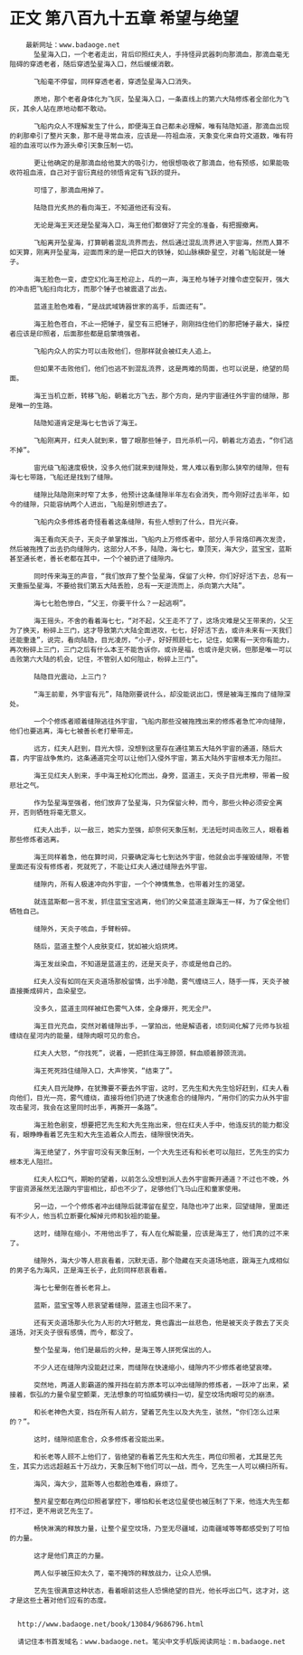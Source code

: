 # 正文 第八百九十五章 希望与绝望
        最新网址：www.badaoge.net
          坠星海入口，一个老者走出，背后印照红夫人，手持怪异武器刺向那滴血，那滴血毫无阻碍的穿透老者，随后穿透坠星海入口，然后缓缓消散。
      
          飞船毫不停留，同样穿透老者，穿透坠星海入口消失。
      
          原地，那个老者身体化为飞灰，坠星海入口，一条直线上的第六大陆修炼者全部化为飞灰，其余人站在原地动都不敢动。
      
          飞船内众人不理解发生了什么，即便海王自己都未必理解，唯有陆隐知道，那滴血出现的刹那牵引了整片天象，那不是寻常血液，应该是——符祖血液，天象变化来自符文道数，唯有符祖的血液可以作为源头牵引天象压制一切。
      
          更让他确定的是那滴血给他莫大的吸引力，他很想吸收了那滴血，他有预感，如果能吸收符祖血液，自己对于宙衍真经的领悟肯定有飞跃的提升。
      
          可惜了，那滴血用掉了。
      
          陆隐目光炙热的看向海王，不知道他还有没有。
      
          无论是海王天还是坠星海入口，海王他们都做好了完全的准备，有把握撤离。
      
          飞船离开坠星海，打算朝着混乱流界而去，然后通过混乱流界进入宇宙海，然而人算不如天算，刚离开坠星海，迎面而来的是一把巨大的铁锤，如山脉横卧星空，对着飞船就是一锤子。
      
          海王脸色一变，虚空幻化海王枪迎上，乓的一声，海王枪与锤子对撞令虚空裂开，强大的冲击把飞船扫向北方，而那个锤子也被震退了出去。
      
          蓝道主脸色难看，“是战武域铸器世家的高手，后面还有”。
      
          海王脸色苍白，不止一把锤子，星空有三把锤子，刚刚挡住他们的那把锤子最大，操控者应该是印照者，后面那些都是启蒙境强者。
      
          飞船内众人的实力可以击败他们，但那样就会被红夫人追上。
      
          但如果不击败他们，他们也逃不到混乱流界，这是两难的局面，也可以说是，绝望的局面。
      
          海王当机立断，转移飞船，朝着北方飞去，那个方向，是内宇宙通往外宇宙的缝隙，那是唯一的生路。
      
          陆隐知道肯定是海七七告诉了海王。
      
          飞船刚离开，红夫人就到来，瞥了眼那些锤子，目光杀机一闪，朝着北方追去，“你们逃不掉”。
      
          宙光级飞船速度极快，没多久他们就来到缝隙处，常人难以看到那么狭窄的缝隙，但有海七七带路，飞船还是找到了缝隙。
      
          缝隙比陆隐刚来时窄了太多，他预计这条缝隙半年左右会消失，而今刚好过去半年，如今的缝隙，只能容纳两个人进出，飞船是别想进去了。
      
          飞船内众多修炼者奇怪看着这条缝隙，有些人想到了什么，目光兴奋。
      
          海王看向天炎子，天炎子单掌推出，飞船内上万修炼者中，部分人手背烙印再次发烫，然后被拖拽了出去扔向缝隙内，这部分人不多，陆隐，海七七，章顶天，海大少，蓝宝宝，蓝斯甚至通长老，善长老都在其中，一个个被扔进了缝隙内。
      
          同时传来海王的声音，“我们放弃了整个坠星海，保留了火种，你们好好活下去，总有一天重振坠星海，不要给我们第五大陆丢脸，总有一天逆流而上，杀向第六大陆”。
      
          海七七脸色惨白，“父王，你要干什么？一起逃啊”。
      
          海王摇头，不舍的看着海七七，“对不起，父王走不了了，这场灾难是父王带来的，父王为了换天，粉碎上三门，这才导致第六大陆全面进攻，七七，好好活下去，或许未来有一天我们还能重逢”，说完，看向陆隐，目光凌厉，“小子，好好照顾七七，记住，如果有一天你有能力，再次粉碎上三门，三门之后有什么本王不能告诉你，或许是福，也或许是灾祸，但那是唯一可以击败第六大陆的机会，记住，不管别人如何阻止，粉碎上三门”。
      
          陆隐目光震动，上三门？
      
          “海王前辈，外宇宙有元”，陆隐刚要说什么，却没能说出口，愣是被海王推向了缝隙深处。
      
          一个个修炼者顺着缝隙逃往外宇宙，飞船内那些没被拖拽出来的修炼者急忙冲向缝隙，他们也要逃离，海七七被善长老打晕带走。
      
          远方，红夫人赶到，目光大惊，没想到这里存在通往第五大陆外宇宙的通道，随后大喜，内宇宙战争焦灼，这条通道完全可以让他们入侵外宇宙，第五大陆外宇宙根本无力阻拦。
      
          海王见红夫人到来，手中海王枪幻化而出，身旁，蓝道主，天炎子目光肃穆，带着一股悲壮之气。
      
          作为坠星海至强者，他们放弃了坠星海，只为保留火种，而今，那些火种必须安全离开，否则牺牲将毫无意义。
      
          红夫人出手，以一敌三，她实力至强，却奈何天象压制，无法短时间击败三人，眼看着那些修炼者逃离。
      
          海王同样着急，他在算时间，只要确定海七七到达外宇宙，他就会出手摧毁缝隙，不管里面还有没有修炼者，死就死了，不能让红夫人通过缝隙去外宇宙。
      
          缝隙内，所有人极速冲向外宇宙，一个个神情焦急，也带着对生的渴望。
      
          就连蓝斯都一言不发，抓住蓝宝宝逃离，他们的父亲蓝道主跟海王一样，为了保全他们牺牲自己。
      
          缝隙外，天炎子咳血，手臂粉碎。
      
          随后，蓝道主整个人皮肤变红，犹如被火焰烘烤。
      
          海王发丝染血，不知道是蓝道主的，还是天炎子，亦或是他自己的。
      
          红夫人没有如同在天炎道场那般留情，出手冷酷，雾气缠绕三人，随手一挥，天炎子被直接撕成碎片，血染星空。
      
          没多久，蓝道主同样被红色雾气入体，全身爆开，死无全尸。
      
          海王目光充血，突然对着缝隙出手，一掌拍出，他是解语者，顷刻间化解了元师与狄祖缠绕在星河内的能量，缝隙肉眼可见的愈合。
      
          红夫人大怒，“你找死”，说着，一把抓住海王脖颈，鲜血顺着脖颈流淌。
      
          海王死死挡住缝隙入口，大声惨笑，“结束了”。
      
          红夫人目光陡睁，在犹豫要不要去外宇宙，这时，艺先生和大先生恰好赶到，红夫人看向他们，目光一亮，雾气缠绕，直接将他们扔进了快速愈合的缝隙内，“用你们的实力从外宇宙攻击星河，我会在这里同时出手，再撕开一条路”。
      
          海王脸色剧变，想要把艺先生和大先生拖出来，但在红夫人手中，他连反抗的能力都没有，眼睁睁看着艺先生和大先生追着众人而去，缝隙很快消失。
      
          海王绝望了，外宇宙可没有天象压制，一个大先生还有和长老可以阻拦，艺先生的实力根本无人阻拦。
      
          红夫人松口气，期盼的望着，以前怎么没想到派人去外宇宙撕开通道？不过也不晚，外宇宙资源虽然无法跟内宇宙相比，却也不少了，足够他们飞马山庄和童家使用。
      
          另一边，一个个修炼者冲出缝隙后就滞留在星空，陆隐也冲了出来，回望缝隙，里面还有不少人，他当机立断要化解掉元师和狄祖的能量。
      
          这时，缝隙在缩小，不用他出手了，有人在化解能量，应该是海王了，他们真的过不来了。
      
          缝隙外，海大少等人悲哀看着，沉默无语，那个隐藏在天炎道场地底，跟海王九成相似的男子名为海风，正是海王长子，此刻同样悲哀看着。
      
          海七七晕倒在善长老背上。
      
          蓝斯，蓝宝宝等人悲哀望着缝隙，蓝道主也回不来了。
      
          还有天炎道场那头化为人形的大圩魍龙，竟也露出一丝悲色，他是被天炎子救去了天炎道场，对天炎子很有感情，而今，都没了。
      
          整个坠星海，他们是最后的火种，是海王等人拼死保出的人。
      
          不少人还在缝隙内没能赶过来，而缝隙在快速缩小，缝隙内不少修炼者绝望哀嚎。
      
          突然地，两道人影霸道的推开挡在前方原本可以冲出缝隙的修炼者，一跃冲了出来，紧接着，恢弘的力量令星空颤栗，无法想象的可怕威势横扫一切，星空坟场肉眼可见的崩溃。
      
          和长老神色大变，挡在所有人前方，望着艺先生以及大先生，骇然，“你们怎么过来的？”。
      
          这时，缝隙彻底愈合，众多修炼者没能出来。
      
          和长老等人顾不上他们了，皆绝望的看着艺先生和大先生，两位印照者，尤其是艺先生，其实力远远超越五十万战力，天象压制下他们可以一战，而今，艺先生一人可以横扫所有。
      
          海风，海大少，蓝斯等人也都脸色难看，麻烦了。
      
          整片星空都在两位印照者掌控下，哪怕和长老这位星使也被压制了下来，他连大先生都打不过，更不用说艺先生了。
      
          畅快淋漓的释放力量，让整个星空坟场，乃至无尽疆域，边南疆域等等都感受到了可怕的力量。
      
          这才是他们真正的力量。
      
          两人似乎被压抑太久了，毫不掩饰的释放战力，让众人恐惧。
      
          艺先生很满意这种状态，看着眼前这些人恐惧绝望的目光，他长呼出口气，这才对，这才是这些土著对他们应有的态度。
      
      
      http://www.badaoge.net/book/13084/9686796.html
      
      请记住本书首发域名：www.badaoge.net。笔尖中文手机版阅读网址：m.badaoge.net